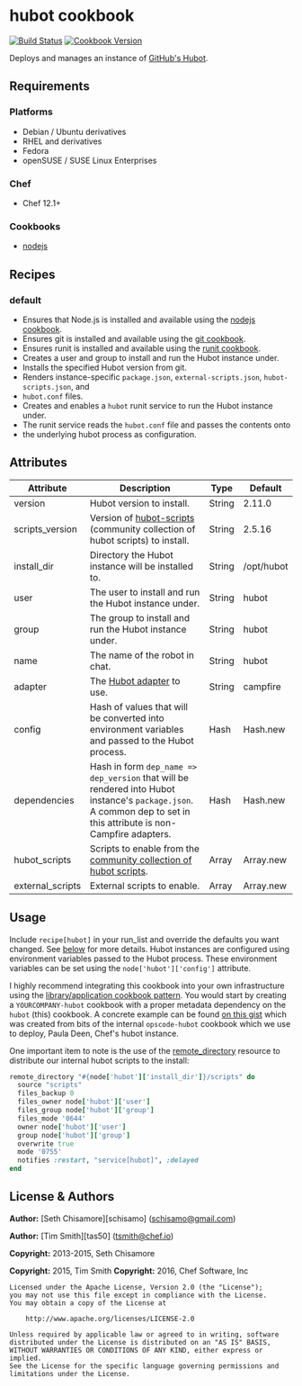 # hubot cookbook

[![Build Status](https://travis-ci.org/chef-cookbooks/hubot.svg)](https://travis-ci.org/chef-cookbooks/hubot) [![Cookbook Version](https://img.shields.io/cookbook/v/hubot.svg)](https://supermarket.chef.io/cookbooks/hubot)

Deploys and manages an instance of [GitHub's Hubot](https://hubot.github.com/).

## Requirements

### Platforms

- Debian / Ubuntu derivatives
- RHEL and derivatives
- Fedora
- openSUSE / SUSE Linux Enterprises

### Chef

- Chef 12.1+

### Cookbooks

- [nodejs](https://supermarket.chef.io/cookbooks/nodejs)

## Recipes

### default

- Ensures that Node.js is installed and available using the [nodejs cookbook](http://community.opscode.com/cookbooks/nodejs).
- Ensures git is installed and available using the [git cookbook](http://community.opscode.com/cookbooks/git).
- Ensures runit is installed and available using the [runit cookbook](http://community.opscode.com/cookbooks/runit).
- Creates a user and group to install and run the Hubot instance under.
- Installs the specified Hubot version from git.
- Renders instance-specific `package.json`, `external-scripts.json`, `hubot-scripts.json`, and
- `hubot.conf` files.
- Creates and enables a `hubot` runit service to run the Hubot instance under.
- The runit service reads the `hubot.conf` file and passes the contents onto
- the underlying hubot process as configuration.

## Attributes

Attribute        | Description                                                                                                                                                        | Type   | Default
---------------- | ------------------------------------------------------------------------------------------------------------------------------------------------------------------ | ------ | ----------
version          | Hubot version to install.                                                                                                                                          | String | 2.11.0     |
scripts_version  | Version of [hubot-scripts](https://github.com/github/hubot-scripts) (community collection of hubot scripts) to install.                                            | String | 2.5.16
install_dir      | Directory the Hubot instance will be installed to.                                                                                                                 | String | /opt/hubot
user             | The user to install and run the Hubot instance under.                                                                                                              | String | hubot
group            | The group to install and run the Hubot instance under.                                                                                                             | String | hubot
name             | The name of the robot in chat.                                                                                                                                     | String | hubot
adapter          | The [Hubot adapter](https://github.com/github/hubot/blob/master/docs/adapters.md) to use.                                                                          | String | campfire
config           | Hash of values that will be converted into environment variables and passed to the Hubot process.                                                                  | Hash   | Hash.new
dependencies     | Hash in form `dep_name => dep_version` that will be rendered into Hubot instance's `package.json`. A common dep to set in this attribute is non-Campfire adapters. | Hash   | Hash.new
hubot_scripts    | Scripts to enable from the [community collection of hubot scripts](https://github.com/github/hubot-scripts).                                                       | Array  | Array.new
external_scripts | External scripts to enable.                                                                                                                                        | Array  | Array.new

## Usage

Include `recipe[hubot]` in your run_list and override the defaults you want changed. See [below](#attributes) for more details. Hubot instances are configured using environment variables passed to the Hubot process. These environment variables can be set using the `node['hubot']['config']` attribute.

I highly recommend integrating this cookbook into your own infrastructure using the [library/application cookbook pattern](http://devopsanywhere.blogspot.com/2012/11/how-to-write-reusable-chef-cookbooks.html). You would start by creating a `YOURCOMPANY-hubot` cookbook with a proper metadata dependency on the `hubot` (this) cookbook. A concrete example can be found [on this gist](https://gist.github.com/schisamo/46eafba27d43c4a1e026) which was created from bits of the internal `opscode-hubot` cookbook which we use to deploy, Paula Deen, Chef's hubot instance.

One important item to note is the use of the [remote_directory](http://docs.opscode.com/resource_remote_directory.html) resource to distribute our internal hubot scripts to the install:

```ruby
remote_directory "#{node['hubot']['install_dir']}/scripts" do
  source "scripts"
  files_backup 0
  files_owner node['hubot']['user']
  files_group node['hubot']['group']
  files_mode '0644'
  owner node['hubot']['user']
  group node['hubot']['group']
  overwrite true
  mode '0755'
  notifies :restart, "service[hubot]", :delayed
end
```

## License & Authors

**Author:** [Seth Chisamore][schisamo] ([schisamo@gmail.com](mailto:schisamo@gmail.com))

**Author:** [Tim Smith][tas50] ([tsmith@chef.io](mailto:tsmith@chef.io))

**Copyright:** 2013-2015, Seth Chisamore

**Copyright:** 2015, Tim Smith **Copyright:** 2016, Chef Software, Inc

```
Licensed under the Apache License, Version 2.0 (the "License");
you may not use this file except in compliance with the License.
You may obtain a copy of the License at

    http://www.apache.org/licenses/LICENSE-2.0

Unless required by applicable law or agreed to in writing, software
distributed under the License is distributed on an "AS IS" BASIS,
WITHOUT WARRANTIES OR CONDITIONS OF ANY KIND, either express or implied.
See the License for the specific language governing permissions and
limitations under the License.
```
